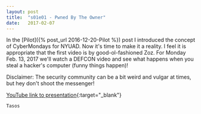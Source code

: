 ```yaml
---
layout: post
title:  "s01e01 - Pwned By The Owner"
date:   2017-02-07
---
```


In the [Pilot]({% post_url 2016-12-20-Pilot %}) post I introduced the concept of CyberMondays for NYUAD. Now it's time to make it a reality. I feel it is appropriate that the first video is by good-ol-fashioned Zoz. For Monday Feb. 13, 2017 we'll watch a DEFCON video and see what happens when you steal a hacker's computer (funny things happen)!

Disclaimer: The security community can be a bit weird and vulgar at times, but hey don't shoot the messenger!

[YouTube link to presentation](https://www.youtube.com/watch?v=Jwpg-AwJ0Jc){:target="_blank"}

`Tasos`
